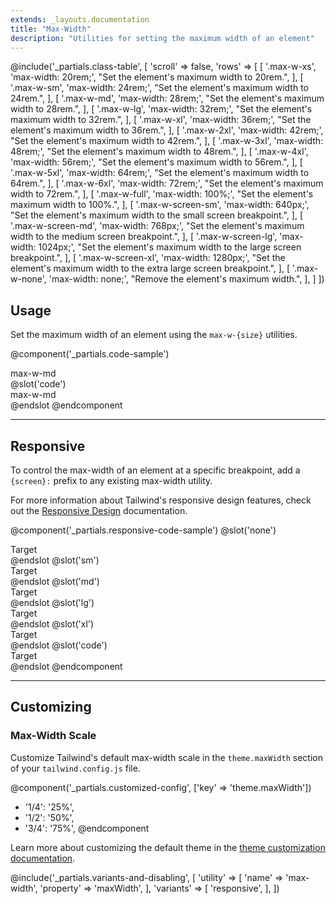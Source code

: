 ```yaml
---
extends: _layouts.documentation
title: "Max-Width"
description: "Utilities for setting the maximum width of an element"
---
```


@include('_partials.class-table', [
  'scroll' => false,
  'rows' => [
    [
      '.max-w-xs',
      'max-width: 20rem;',
      "Set the element's maximum width to 20rem.",
    ],
    [
      '.max-w-sm',
      'max-width: 24rem;',
      "Set the element's maximum width to 24rem.",
    ],
    [
      '.max-w-md',
      'max-width: 28rem;',
      "Set the element's maximum width to 28rem.",
    ],
    [
      '.max-w-lg',
      'max-width: 32rem;',
      "Set the element's maximum width to 32rem.",
    ],
    [
      '.max-w-xl',
      'max-width: 36rem;',
      "Set the element's maximum width to 36rem.",
    ],
    [
      '.max-w-2xl',
      'max-width: 42rem;',
      "Set the element's maximum width to 42rem.",
    ],
    [
      '.max-w-3xl',
      'max-width: 48rem;',
      "Set the element's maximum width to 48rem.",
    ],
    [
      '.max-w-4xl',
      'max-width: 56rem;',
      "Set the element's maximum width to 56rem.",
    ],
    [
      '.max-w-5xl',
      'max-width: 64rem;',
      "Set the element's maximum width to 64rem.",
    ],
    [
      '.max-w-6xl',
      'max-width: 72rem;',
      "Set the element's maximum width to 72rem.",
    ],
    [
      '.max-w-full',
      'max-width: 100%;',
      "Set the element's maximum width to 100%.",
    ],
    [
      '.max-w-screen-sm',
      'max-width: 640px;',
      "Set the element's maximum width to the small screen breakpoint.",
    ],
    [
      '.max-w-screen-md',
      'max-width: 768px;',
      "Set the element's maximum width to the medium screen breakpoint.",
    ],
    [
      '.max-w-screen-lg',
      'max-width: 1024px;',
      "Set the element's maximum width to the large screen breakpoint.",
    ],
    [
      '.max-w-screen-xl',
      'max-width: 1280px;',
      "Set the element's maximum width to the extra large screen breakpoint.",
    ],
    [
      '.max-w-none',
      'max-width: none;',
      "Remove the element's maximum width.",
    ],
  ]
])

## Usage

Set the maximum width of an element using the `max-w-{size}` utilities.

@component('_partials.code-sample')
<div class="max-w-md mx-auto text-center p-6 bg-gray-300">
  max-w-md
</div>
@slot('code')
<div class="max-w-md mx-auto ...">
  max-w-md
</div>
@endslot
@endcomponent

---

## Responsive

To control the max-width of an element at a specific breakpoint, add a `{screen}:` prefix to any existing max-width utility.

For more information about Tailwind's responsive design features, check out the [Responsive Design](/docs/responsive-design) documentation.

@component('_partials.responsive-code-sample')
@slot('none')
<div class="max-w-sm mx-auto text-center p-6 bg-gray-300">
  Target
</div>
@endslot
@slot('sm')
<div class="max-w-md mx-auto text-center p-6 bg-gray-300">
  Target
</div>
@endslot
@slot('md')
<div class="max-w-lg mx-auto text-center p-6 bg-gray-300">
  Target
</div>
@endslot
@slot('lg')
<div class="max-w-xl mx-auto text-center p-6 bg-gray-300">
  Target
</div>
@endslot
@slot('xl')
<div class="max-w-2xl mx-auto text-center p-6 bg-gray-300">
  Target
</div>
@endslot
@slot('code')
<div class="none:max-w-sm sm:max-w-md md:max-w-lg lg:max-w-xl xl:max-w-2xl ...">
  Target
</div>
@endslot
@endcomponent

---

## Customizing

### Max-Width Scale

Customize Tailwind's default max-width scale in the `theme.maxWidth` section of your `tailwind.config.js` file.

@component('_partials.customized-config', ['key' => 'theme.maxWidth'])
+ '1/4': '25%',
+ '1/2': '50%',
+ '3/4': '75%',
@endcomponent

Learn more about customizing the default theme in the [theme customization documentation](/docs/theme#customizing-the-default-theme).

@include('_partials.variants-and-disabling', [
    'utility' => [
        'name' => 'max-width',
        'property' => 'maxWidth',
    ],
    'variants' => [
        'responsive',
    ],
])
